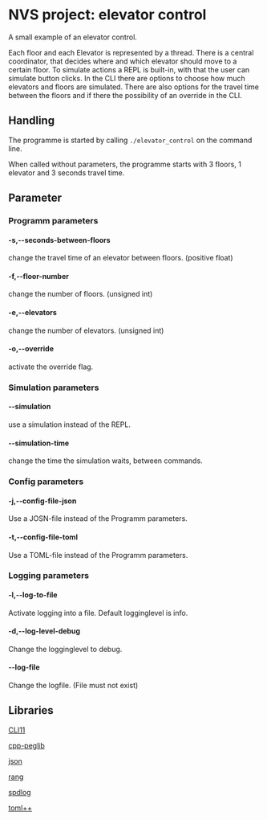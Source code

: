 # NVS project: elevator control

A small example of an elevator control.

Each floor and each Elevator is represented by a thread.
There is a central coordinator, that decides where and which elevator should move to a certain floor.
To simulate actions a REPL is built-in, with that the user can simulate button clicks.
In the CLI there are options to choose how much elevators and floors are simulated.
There are also options for the travel time between the floors and if there the possibility of an override in the CLI.

## Handling
The programme is started by calling `./elevator_control` on the command line. 

When called without parameters, the programme starts with 3 floors, 1 elevator and 3 seconds travel time.

## Parameter
### Programm parameters
#### -s,--seconds-between-floors
change the travel time of an elevator between floors. (positive float)

#### -f,--floor-number
change the number of floors. (unsigned int)

#### -e,--elevators
change the number of elevators. (unsigned int)

#### -o,--override
activate the override flag.

### Simulation parameters
#### --simulation
use a simulation instead of the REPL.

#### --simulation-time
change the time the simulation waits, between commands.

### Config parameters
#### -j,--config-file-json
Use a JOSN-file instead of the Programm parameters.

#### -t,--config-file-toml
Use a TOML-file instead of the Programm parameters.

### Logging parameters
#### -l,--log-to-file
Activate logging into a file. Default logginglevel is info.

#### -d,--log-level-debug
Change the logginglevel to debug.

#### --log-file
Change the logfile. (File must not exist)


## Libraries
[CLI11](https://github.com/CLIUtils/CLI11)

[cpp-peglib](https://github.com/yhirose/cpp-peglib)

[json](https://github.com/nlohmann/json)

[rang](https://github.com/agauniyal/rang)

[spdlog](https://github.com/gabime/spdlog)

[toml++](https://github.com/marzer/tomlplusplus/)
